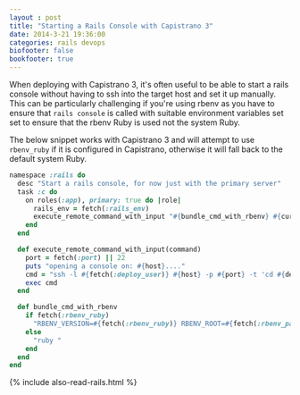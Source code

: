 ```yaml
---
layout : post
title: "Starting a Rails Console with Capistrano 3"
date: 2014-3-21 19:36:00
categories: rails devops
biofooter: false
bookfooter: true
---
```


When deploying with Capistrano 3, it's often useful to be able to start a rails console without having to ssh into the target host and set it up manually. This can be particularly challenging if you're using rbenv as you have to ensure that `rails console` is called with suitable environment variables set set to ensure that the rbenv Ruby is used not the system Ruby.

<!--more-->

The below snippet works with Capistrano 3 and will attempt to use `rbenv_ruby` if it is configured in Capistrano, otherwise it will fall back to the default system Ruby.

```ruby
namespace :rails do
  desc "Start a rails console, for now just with the primary server"
  task :c do
    on roles(:app), primary: true do |role|
      rails_env = fetch(:rails_env)
      execute_remote_command_with_input "#{bundle_cmd_with_rbenv} #{current_path}/script/rails console #{rails_env}"
    end
  end

  def execute_remote_command_with_input(command)
    port = fetch(:port) || 22
    puts "opening a console on: #{host}...."
    cmd = "ssh -l #{fetch(:deploy_user)} #{host} -p #{port} -t 'cd #{deploy_to}/current && #{command}'"
    exec cmd
  end

  def bundle_cmd_with_rbenv
    if fetch(:rbenv_ruby)
      "RBENV_VERSION=#{fetch(:rbenv_ruby)} RBENV_ROOT=#{fetch(:rbenv_path)}  #{File.join(fetch(:rbenv_path), '/bin/rbenv')} exec bundle exec"
    else
      "ruby "
    end
  end
end
```


{% include also-read-rails.html %}
